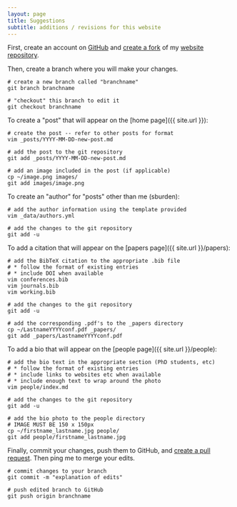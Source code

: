 ```yaml
---
layout: page
title: Suggestions
subtitle: additions / revisions for this website
---
```


First, create an account on [GitHub](https://github.com/) and [create a fork](https://help.github.com/en/articles/fork-a-repo) of my [website repository](https://github.com/sburden/website/).

Then, create a branch where you will make your changes.

~~~
# create a new branch called "branchname"
git branch branchname

# "checkout" this branch to edit it
git checkout branchname
~~~

To create a "post" that will appear on the [home page]({{ site.url }}):

~~~
# create the post -- refer to other posts for format
vim _posts/YYYY-MM-DD-new-post.md

# add the post to the git repository
git add _posts/YYYY-MM-DD-new-post.md 

# add an image included in the post (if applicable)
cp ~/image.png images/
git add images/image.png
~~~

To create an "author" for "posts" other than me (sburden):

~~~
# add the author information using the template provided
vim _data/authors.yml

# add the changes to the git repository
git add -u
~~~

To add a citation that will appear on the [papers page]({{ site.url }}/papers):

~~~
# add the BibTeX citation to the appropriate .bib file
# * follow the format of existing entries 
# * include DOI when available
vim conferences.bib
vim journals.bib
vim working.bib

# add the changes to the git repository
git add -u

# add the corresponding .pdf's to the _papers directory
cp ~/LastnameYYYYconf.pdf _papers/
git add _papers/LastnameYYYYconf.pdf
~~~

To add a bio that will appear on the [people page]({{ site.url }}/people):

~~~
# add the bio text in the appropriate section (PhD students, etc)
# * follow the format of existing entries 
# * include links to websites etc when available
# * include enough text to wrap around the photo
vim people/index.md

# add the changes to the git repository
git add -u

# add the bio photo to the people directory
# IMAGE MUST BE 150 x 150px
cp ~/firstname_lastname.jpg people/
git add people/firstname_lastname.jpg
~~~

Finally, commit your changes, push them to GitHub, and [create a pull request](https://help.github.com/en/articles/creating-a-pull-request).  Then ping me to merge your edits.

~~~
# commit changes to your branch
git commit -m "explanation of edits"

# push edited branch to GitHub
git push origin branchname
~~~

